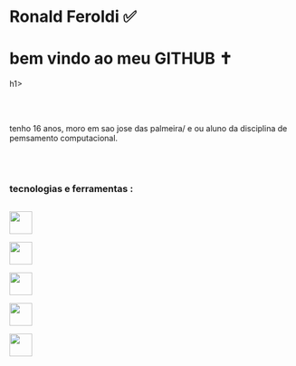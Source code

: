 <div display="inline-block">
<h1 aling="left"> Ronald Feroldi ✅ </h1>
<h1 aling+'left"> bem vindo ao meu <b>GITHUB</b> ✝ </h1>h1>

<i class="devicon-androidstudio-plain"></i>


</br>
</br>

tenho 16 anos, moro em sao jose das palmeira/ e ou aluno da disciplina de pemsamento computacional.

</br>
</br>

### tecnologias e ferramentas :
<code> <img width="40px" src="https://cdn.jsdelivr.net/gh/devicons/devicon/icons/html5/html5-original.svg" /> </code> <code> <img width="40px" src="https://cdn.jsdelivr.net/gh/devicons/devicon/icons/css3/css3-original.svg" /> </code> <code> <img width="40px" src="https://cdn.jsdelivr.net/gh/devicons/devicon/icons/git/git-original.svg" /> </code> <code> <img width="40px" src="https://cdn.jsdelivr.net/gh/devicons/devicon/icons/github/github-original-wordmark.svg" /> </code> <code> <img width="40px" src="https://cdn.jsdelivr.net/gh/devicons/devicon/icons/vscode/vscode-plain-wordmark.svg" /> </code>
